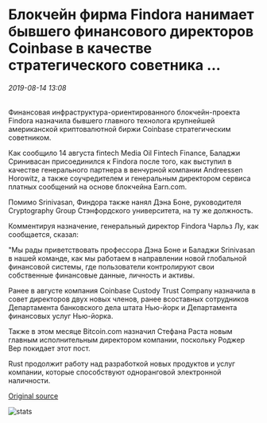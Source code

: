 # Блокчейн фирма Findora нанимает бывшего финансового директоров Coinbase в качестве стратегического советника ...

###### 2019-08-14 13:08

Финансовая инфраструктура-ориентированного блокчейн-проекта Findora назначила бывшего главного технолога крупнейшей американской криптовалютной биржи Coinbase стратегическим советником.

Как сообщило 14 августа fintech Media Oil Fintech Finance, Баладжи Сринивасан присоединился к Findora после того, как выступил в качестве генерального партнера в венчурной компании Andreessen Horowitz, а также соучредителем и генеральным директором сервиса платных сообщений на основе блокчейна Earn.com.

Помимо Srinivasan, Финдора также нанял Дэна Боне, руководителя Cryptography Group Стэнфордского университета, на ту же должность.

Комментируя назначение, генеральный директор Findora Чарльз Лу, как сообщается, сказал:

"Мы рады приветствовать профессора Дэна Боне и Баладжи Srinivasan в нашей команде, как мы работаем в направлении новой глобальной финансовой системы, где пользователи контролируют свои собственные финансовые данные, личность и активы.

Ранее в августе компания Coinbase Custody Trust Company назначила в совет директоров двух новых членов, ранее всоставных сотрудников Департамента банковского дела штата Нью-йорк и Департамента финансовых услуг Нью-йорка.

Также в этом месяце Bitcoin.com назначил Стефана Раста новым главным исполнительным директором компании, поскольку Роджер Вер покидает этот пост.

Rust продолжит работу над разработкой новых продуктов и услуг компании, которые способствуют одноранговой электронной наличности.

[Original source](https://cointelegraph.com/news/blockchain-firm-findora-hires-former-coinbase-cto-as-strategic-advisor)

![stats](https://c.statcounter.com/11760860/0/a89fa40b/1/ "stats")